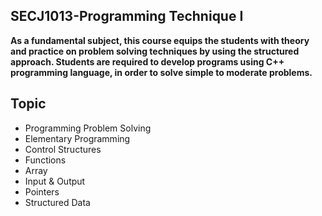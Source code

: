 <h2>SECJ1013-Programming Technique I</h2>

**As a fundamental subject, this course equips the students with theory and practice on problem solving techniques by using the structured approach. Students are required to develop programs using C++ programming language, in order to solve simple to moderate problems.**


## Topic

- Programming Problem Solving
- Elementary Programming
- Control Structures
- Functions
- Array
- Input & Output
- Pointers
- Structured Data



